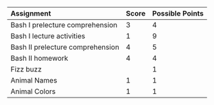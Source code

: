 |Assignment|Score|Possible Points|
|:-|:-|:-|
|Bash I prelecture comprehension|3|4|
|Bash I lecture activities|1|9|
|Bash II prelecture comprehension|4|5|
|Bash II homework|4|4|
|Fizz buzz| |1|
|Animal Names| 1|1|
|Animal Colors| 1|1|